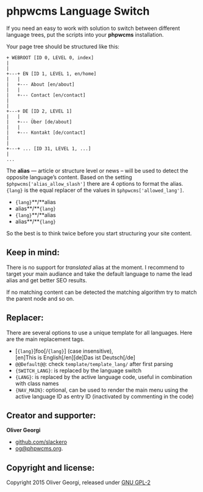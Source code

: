 phpwcms Language Switch
=======================

If you need an easy to work with solution to switch between different language trees, put the scripts into your **phpwcms** installation.

Your page tree should be structured like this:

```
+ WEBROOT [ID 0, LEVEL 0, index]
|
|
+---+ EN [ID 1, LEVEL 1, en/home]
|   |
|   +--- About [en/about]
|   |
|   +--- Contact [en/contact]
|
|
+---+ DE [ID 2, LEVEL 1]
|   |
|   +--- Über [de/about]
|   |
|   +--- Kontakt [de/contact]
|
|
+---+ ... [ID 31, LEVEL 1, ...]
|
...
```

The **alias** — article or structure level or news – will be used to detect the opposite language’s content. Based on the setting `$phpwcms['alias_allow_slash']` there are 4 options to format the alias. `{lang}` is the equal replacer of the values in `$phpwcms['allowed_lang']`.

- `{lang}`**/**alias
- alias**/**`{lang}`
- `{lang}`**/**alias
- alias**/**`{lang}`

So the best is to think twice before you start structuring your site content.


Keep in mind:
-------------

There is no support for _translated_ alias at the moment. I recommend to target your main audiance and take the default language to name the lead alias and get better SEO results.

If no matching content can be detected the matching algorithm try to match the parent node and so on.


Replacer:
---------

There are several options to use a unique template for all languages. Here are the main replacement tags.

- [`{lang}`]foo[/`{lang}`] (case insensitive),  
[en]This is English[/en][de]Das ist Deutsch[/de]
- `@@Default@@`: check `template/template_lang/` after first parsing
- `{SWITCH_LANG}`: is replaced by the language switch
- `{LANG}`: is replaced by the active language code, useful in combination with class names
- `{NAV_MAIN}`: optional, can be used to render the main menu using the active language ID as entry ID (inactivated by commenting in the code)


Creator and supporter:
----------------------

**Oliver Georgi**

- [github.com/slackero](https://github.com/slackero)
- <og@phpwcms.org>.


Copyright and license:
----------------------

Copyright 2015 Oliver Georgi, released under [GNU GPL-2](https://github.com/slackero/phpwcms-extended/blob/master/LICENSE)
